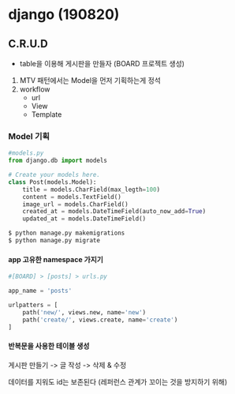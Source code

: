 # django (190820)

## C.R.U.D

- table을 이용해 게시판을 만들자 (BOARD 프로젝트 생성)

1. MTV 패턴에서는 Model을 먼저 기획하는게 정석
2. workflow
   - url
   - View
   - Template



### Model 기획

```python
#models.py
from django.db import models

# Create your models here.
class Post(models.Model):
    title = models.CharField(max_legth=100)
    content = models.TextField()
    image_url = models.CharField()
    created_at = models.DateTimeField(auto_now_add=True)
    updated_at = models.DateTimeField()
```

```bash
$ python manage.py makemigrations
$ python manage.py migrate
```



#### app 고유한 namespace 가지기

```python
#[BOARD] > [posts] > urls.py

app_name = 'posts'

urlpatters = [
    path('new/', views.new, name='new')
    path('create/', views.create, name='create')
]
```



#### 반복문을 사용한 테이블 생성



게시판 만들기 -> 글 작성 -> 삭제 & 수정

데이터를 지워도 id는 보존된다 (레퍼런스 관계가 꼬이는 것을 방지하기 위해)